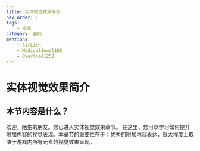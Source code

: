 ```yaml
---
title: 实体视觉效果简介
nav_order: 1
tags:
    - 指南
category: 基础
mentions:
    - SirLich
    - MedicalJewel105
    - Overload1252
---
```


# 实体视觉效果简介

<!--@include: @/wiki/bedrock-wiki-mirror.md-->

## 本节内容是什么？

欢迎，陌生的朋友。您已进入实体视觉效果章节。
在这里，您可以学习如何提升附加内容的视觉表现。本章节的重要性在于：优秀的附加内容表达，很大程度上取决于游戏内所有元素的视觉效果呈现。